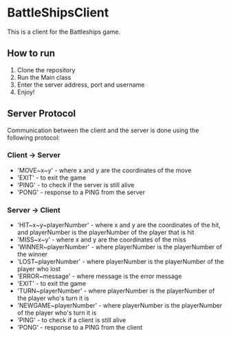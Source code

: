 # BattleShipsClient

This is a client for the Battleships game.

## How to run
1. Clone the repository
2. Run the Main class
3. Enter the server address, port and username
4. Enjoy!

## Server Protocol
Communication between the client and the server is done using the following protocol:

### Client -> Server
* 'MOVE~x~y' - where x and y are the coordinates of the move
* 'EXIT' - to exit the game
* 'PING' - to check if the server is still alive
* 'PONG' - response to a PING from the server

### Server -> Client
* 'HIT~x~y~playerNumber' - where x and y are the coordinates of the hit, and playerNumber is the playerNumber of the player that is hit
* 'MISS~x~y' - where x and y are the coordinates of the miss
* 'WINNER~playerNumber' - where playerNumber is the playerNumber of the winner
* 'LOST~playerNumber' - where playerNumber is the playerNumber of the player who lost
* 'ERROR~message' - where message is the error message
* 'EXIT' - to exit the game
* 'TURN~playerNumber' - where playerNumber is the playerNumber of the player who's turn it is
* 'NEWGAME~playerNumber' - where playerNumber is the playerNumber of the player who's turn it is
* 'PING' - to check if a client is still alive
* 'PONG' - response to a PING from the client
